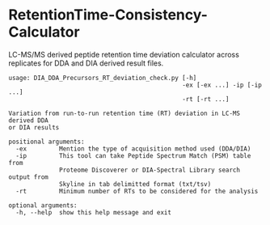 # RetentionTime-Consistency-Calculator
LC-MS/MS derived peptide retention time deviation calculator across replicates for DDA and DIA derived result files.


```
usage: DIA_DDA_Precursors_RT_deviation_check.py [-h]
                                                -ex [-ex ...] -ip [-ip ...]
                                                -rt [-rt ...]

Variation from run-to-run retention time (RT) deviation in LC-MS derived DDA
or DIA results

positional arguments:
  -ex         Mention the type of acquisition method used (DDA/DIA)
  -ip         This tool can take Peptide Spectrum Match (PSM) table from
              Proteome Discoverer or DIA-Spectral Library search output from
              Skyline in tab delimitted format (txt/tsv)
  -rt         Minimum number of RTs to be considered for the analysis

optional arguments:
  -h, --help  show this help message and exit
```
